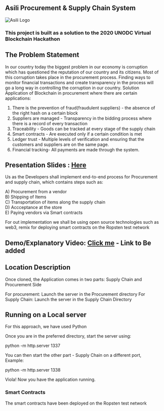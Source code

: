 ## Asili Procurement & Supply Chain System
![Asili Logo](https://github.com/enjuguna/Blockchain-procurement-DAPP/blob/master/Asili.png?raw=true)
### This project is built as a solution to the 2020 UNODC Virtual Blockchain Hackathon
## The Problem Statement
In our country today the biggest problem in our economy is corruption which has questioned the reputation of our country and its citizens.
Most of this corruption takes place in the procurement process. 
Finding ways to monitor financial transactions and create transparency in the process will go a long way in controlling the corruption in our country. 
Solution Application of Blockchain in procurement where there are certain applications: 
1. There is the prevention of fraud(fraudulent suppliers) - the absence of the right hash on a certain block 
2. Suppliers are managed - Transparency in the bidding process where there is a record of every transaction 
3. Traceability - Goods can be tracked at every stage of the supply chain 
4. Smart contracts - Are executed only if a certain condition is met 
5. Ledger trust - Multiple levels of verification and ensuring that the customers and suppliers are on the same page. 
6. Financial tracking- All payments are made through the system.

## Presentation Slides : [Here](https://docs.google.com/presentation/d/1FmhQpeytOuIVX-kCDtWUTvJrU5UUP4asUa9c1ojB1os/edit?usp=sharing) 


Us as the Developers shall implement end-to-end process for Procurement and supply chain, which contains steps such as: 

A) Procurement from a vendor </br>
B) Shipping of Items </br>
C) Transportation of items along the supply chain </br>
D) Accceptance at the store  </br>
E) Paying vendors via Smart contracts  </br>

For out implementation we shall be using open source technologies such as web3, remix for deploying smart contracts on the Ropsten test network


## Demo/Explanatory Video: [Click me](#) - Link to Be added



## Location Description
Once cloned, the Application comes in two parts: Supply Chain and Procurement Side

For procurement: Launch the server in the Procurement directory
For Supply Chain: Launch the server in the Supply Chain Directory


## Running on a Local server
  For this approach, we have used Python
  
  Once you are in the preferred directory, start the server using: 
  
  python -m http.server 1337
  
  You can then start the other part - Supply Chain on a different port, Example:
  
  python -m http.server 1338
  
  Viola! Now you have the application running.
  
  
  ### Smart Contracts
  The smart contracts have been deployed on the Ropsten test network